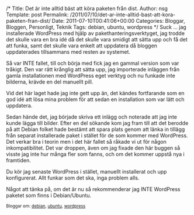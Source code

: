 /*
 Title: Det är inte alltid bäst att köra paketen från dist.
 Author: nsg
 Template: post
 Permalink: /2011/07/10/det-ar-inte-alltid-bast-att-kora-paketen-fran-dist/
 Date: 2011-07-10T00:41:06+00:00
 Categories: Bloggar, Bloggen, Personligt, Teknik
 Tags: debian, ubuntu, wordpress
*/
Suck &#8230; jag installerade WordPress med hjälp av pakethanteringsverktyget, jag trodde det skulle vara en bra idé då det skulle vara smidigt att sätta upp och få det att funka, samt det skulle vara enkelt att uppdatera då bloggen uppdaterades tillsammans med resten av systemet.

Så var INTE fallet, till och börja med fick jag en gammal version som var tråkigt. Den var rätt krånglig att sätta upp, jag importerade inläggen från gamla installationen med WordPress eget verktyg och nu funkade inte bilderna, krävde en del manuellt pill.

Vid det här laget hade jag inte gett upp än, det kändes fortfarande som en god idé att lösa mina problem för att sedan en installation som var lätt och uppdatera.

Sedan hände det, jag började skriva ett inlägg och noterade att jag inte kunde lägga till bilder. Efter en del sökande kom jag fram till att det berodde på att Debian folket hade bestämt att spara plats genom att länka in tillägg från separat installerade paket i stället för de som kommer med WordPress. Det verkar bra i teorin men i det här fallet så råkade vi ut för någon inkompatibilitet. Det var droppen, även om jag fixade den här buggen så visste jag inte hur många fler som fanns, och om det kommer uppstå nya i framtiden.

Du kör jag senaste WordPress i stället, manuellt installerat och upp konfigurerat. Allt funkar som det ska, inga problem alls.

Något att tänka på, om det är nu så rekommenderar jag INTE WordPress paketet som finns i Debian/Ubuntu.

<small> <p class='technorati-tags'>
  Bloggar om: <a class='technorati-link' href='http://bloggar.se/om/debian' rel='tag' target='_self'>debian</a>, <a class='technorati-link' href='http://bloggar.se/om/ubuntu' rel='tag' target='_self'>ubuntu</a>, <a class='technorati-link' href='http://bloggar.se/om/wordpress' rel='tag' target='_self'>wordpress</a>
</p></small>